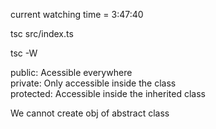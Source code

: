 current watching time = 3:47:40

<!-- command -->

tsc src/index.ts

<!-- watch mode -->

tsc -W
 


public: Acessible everywhere  <br>
private: Only accessible inside the class <br>
protected: Accessible inside the inherited class <br>


We cannot create obj of abstract class